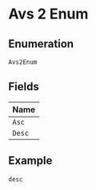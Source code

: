 
# Avs 2 Enum

## Enumeration

`Avs2Enum`

## Fields

| Name |
|  --- |
| `Asc` |
| `Desc` |

## Example

```
desc
```

